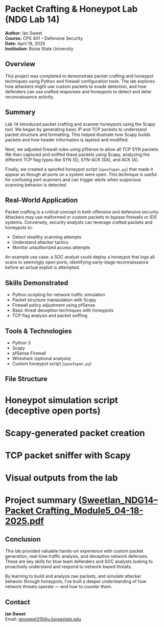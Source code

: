 # Packet Crafting & Honeypot Lab (NDG Lab 14)

**Author:** Ian Sweet  
**Course:** CPS 401 – Defensive Security  
**Date:** April 18, 2025  
**Institution:** Boise State University  

## Overview

This project was completed to demonstrate packet crafting and honeypot techniques using Python and firewall configuration tools. The lab explores how attackers might use custom packets to evade detection, and how defenders can use crafted responses and honeypots to detect and deter reconnaissance activity.

## Summary

Lab 14 introduced packet crafting and scanner honeypots using the Scapy tool. We began by generating basic IP and TCP packets to understand packet structure and formatting. This helped illustrate how Scapy builds packets and how header information is layered and modified.

Next, we adjusted firewall rules using pfSense to allow all TCP SYN packets. We then captured and sniffed these packets using Scapy, analyzing the different TCP flag types like SYN (S), SYN-ACK (SA), and ACK (A).

Finally, we created a spoofed honeypot script (`spoofopen.py`) that made it appear as though all ports on a system were open. This technique is useful for confusing port scanners and can trigger alerts when suspicious scanning behavior is detected.

## Real-World Application

Packet crafting is a critical concept in both offensive and defensive security. Attackers may use malformed or custom packets to bypass firewalls or IDS systems. Conversely, security analysts can leverage crafted packets and honeypots to:

- Detect stealthy scanning attempts
- Understand attacker tactics
- Monitor unauthorized access attempts

An example use case: a SOC analyst could deploy a honeypot that logs all scans to seemingly open ports, identifying early-stage reconnaissance before an actual exploit is attempted.

## Skills Demonstrated

- Python scripting for network traffic simulation
- Packet structure manipulation with Scapy
- Firewall policy adjustment using pfSense
- Basic threat deception techniques with honeypots
- TCP flag analysis and packet sniffing

## Tools & Technologies

- Python 3
- Scapy
- pfSense Firewall
- Wireshark (optional analysis)
- Custom honeypot script (`spoofopen.py`)

## File Structure


# Honeypot simulation script (deceptive open ports)
# Scapy-generated packet creation
# TCP packet sniffer with Scapy
# Visual outputs from the lab
# Project summary ([SweetIan_NDG14–Packet Crafting_Module5_04-18-2025.pdf](https://github.com/user-attachments/files/19827682/SweetIan_NDG14.Packet.Crafting_Module5_04-18-2025.pdf)

## Conclusion

This lab provided valuable hands-on experience with custom packet generation, real-time traffic analysis, and deceptive network defenses. These are key skills for blue team defenders and SOC analysts looking to proactively understand and respond to network-based threats.

By learning to build and analyze raw packets, and simulate attacker behavior through honeypots, I’ve built a deeper understanding of how network threats operate — and how to counter them.

## Contact

**Ian Sweet**  
Email: iansweet315@u.boisestate.edu
